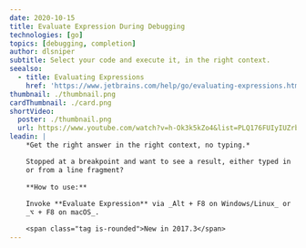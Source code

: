 ```yaml
---
date: 2020-10-15
title: Evaluate Expression During Debugging
technologies: [go]
topics: [debugging, completion]
author: dlsniper
subtitle: Select your code and execute it, in the right context.
seealso:
  - title: Evaluating Expressions
    href: 'https://www.jetbrains.com/help/go/evaluating-expressions.html'
thumbnail: ./thumbnail.png
cardThumbnail: ./card.png
shortVideo:
  poster: ./thumbnail.png
  url: https://www.youtube.com/watch?v=h-Ok3k5kZo4&list=PLQ176FUIyIUZrbrlz4AY1V8VzBJKZyVlW&index=47
leadin: |
    *Get the right answer in the right context, no typing.*

    Stopped at a breakpoint and want to see a result, either typed in
    or from a line fragment?
    
    **How to use:**
    
    Invoke **Evaluate Expression** via _Alt + F8 on Windows/Linux_ or
    _⌥ + F8 on macOS_.

    <span class="tag is-rounded">New in 2017.3</span>
---
```

